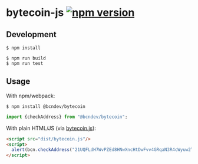 # bytecoin-js [![npm version](https://img.shields.io/npm/v/@bcndev/bytecoin.svg)](https://www.npmjs.com/package/@bcndev/bytecoin)

## Development

```
$ npm install
```

```
$ npm run build
$ npm run test
```

## Usage

With npm/webpack:

```
$ npm install @bcndev/bytecoin
```

```js
import {checkAddress} from "@bcndev/bytecoin";
```

With plain HTML/JS (via [bytecoin.js](./dist/bytecoin.js)):

```html
<script src="dist/bytecoin.js"/>
<script>
  alert(bcn.checkAddress("21UQFLdH7WvPZEd8HNwXncHtDwFvv4GRqaN3R4cWyuw2TRZxRtRPb7FFTxfcwwQsqYSD2EqhgVCLsGdRdejAoHFHAHJrxxo"));
</script>
```
